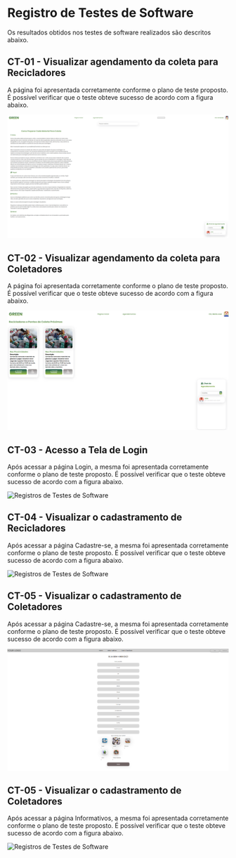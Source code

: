 # Registro de Testes de Software

Os resultados obtidos nos testes de software realizados são descritos abaixo.

## CT-01 - Visualizar agendamento da coleta para Recicladores

A página foi apresentada corretamente conforme o plano de teste proposto. É possível verificar que o teste obteve sucesso de acordo com a figura abaixo.

![Registros de Testes de Software](../docs/img/homereciclador.png)

## CT-02 - Visualizar agendamento da coleta para Coletadores

A página foi apresentada corretamente conforme o plano de teste proposto. É possível verificar que o teste obteve sucesso de acordo com a figura abaixo.

![Registros de Testes de Software](../docs/img/catadorhome.png)

## CT-03 - Acesso a Tela de Login


Após acessar a página Login, a mesma foi apresentada corretamente conforme o plano de teste proposto. É possível verificar que o teste obteve sucesso de acordo com a figura abaixo.

![Registros de Testes de Software](../docs/img/login.png)

## CT-04 - Visualizar o cadastramento de Recicladores

Após acessar a página Cadastre-se, a mesma foi apresentada corretamente conforme o plano de teste proposto. É possível verificar que o teste obteve sucesso de acordo com a figura abaixo.

![Registros de Testes de Software](../docs/img/cadastroreciclador.png)

## CT-05 - Visualizar o cadastramento de Coletadores

Após acessar a página Cadastre-se, a mesma foi apresentada corretamente conforme o plano de teste proposto. É possível verificar que o teste obteve sucesso de acordo com a figura abaixo.

![Registros de Testes de Software](../docs/img/cadastrocatador.png)

## CT-05 - Visualizar o cadastramento de Coletadores

Após acessar a página Informativos, a mesma foi apresentada corretamente conforme o plano de teste proposto. É possível verificar que o teste obteve sucesso de acordo com a figura abaixo.

![Registros de Testes de Software](../docs/img/informativos.png)

